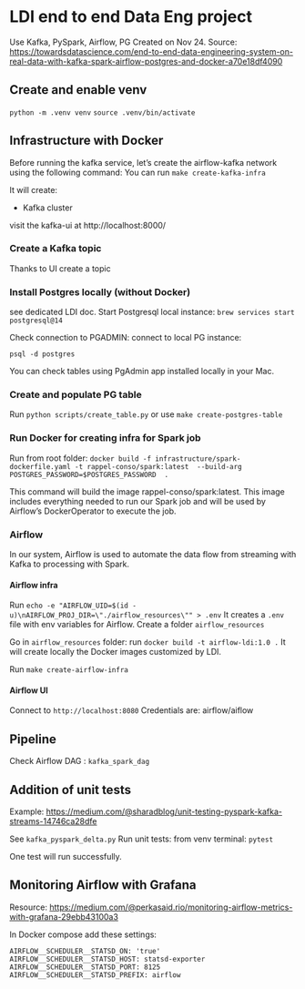 # LDI end to end Data Eng project 
Use Kafka, PySpark, Airflow, PG
Created on Nov 24.
Source: https://towardsdatascience.com/end-to-end-data-engineering-system-on-real-data-with-kafka-spark-airflow-postgres-and-docker-a70e18df4090

## Create and enable venv
`python -m .venv venv`
`source .venv/bin/activate`

## Infrastructure with Docker
Before running the kafka service, 
let’s create the airflow-kafka network using the following command:
You can run `make create-kafka-infra`

It will create:
- Kafka cluster

visit the kafka-ui at http://localhost:8000/

### Create a Kafka topic 
Thanks to UI create a topic

### Install Postgres locally (without Docker)
see dedicated LDI doc.
Start Postgresql local instance:
`brew services start postgresql@14`

Check connection to PGADMIN:
connect to local PG instance: 
```
psql -d postgres
```

You can check tables using PgAdmin app installed locally in your Mac.

### Create and populate PG table
Run `python scripts/create_table.py` or use `make create-postgres-table`

### Run Docker for creating infra for Spark job
Run from root folder:
`docker build -f infrastructure/spark-dockerfile.yaml
-t rappel-conso/spark:latest 
--build-arg POSTGRES_PASSWORD=$POSTGRES_PASSWORD  .`

This command will build the image rappel-conso/spark:latest. 
This image includes everything needed to run our Spark job 
and will be used by Airflow’s DockerOperator to execute the job. 

### Airflow
In our system, Airflow is used to automate the data flow from streaming 
with Kafka to processing with Spark.

#### Airflow infra 
Run `echo -e "AIRFLOW_UID=$(id -u)\nAIRFLOW_PROJ_DIR=\"./airflow_resources\"" > .env`
It creates a `.env` file with env variables for Airflow.
Create a folder `airflow_resources`

Go in `airflow_resources` folder:
run `docker build -t airflow-ldi:1.0 .`
It will create locally the Docker images customized by LDI.

Run `make create-airflow-infra`

#### Airflow UI
Connect to `http://localhost:8080`
Credentials are: airflow/aiflow 

## Pipeline
Check Airflow DAG : `kafka_spark_dag`

## Addition of unit tests
Example: https://medium.com/@sharadblog/unit-testing-pyspark-kafka-streams-14746ca28dfe

See `kafka_pyspark_delta.py`
Run unit tests: from venv terminal: `pytest`

One test will run successfully.

## Monitoring Airflow with Grafana
Resource: https://medium.com/@perkasaid.rio/monitoring-airflow-metrics-with-grafana-29ebb43100a3

In Docker compose add these settings:
```
AIRFLOW__SCHEDULER__STATSD_ON: 'true'
AIRFLOW__SCHEDULER__STATSD_HOST: statsd-exporter
AIRFLOW__SCHEDULER__STATSD_PORT: 8125
AIRFLOW__SCHEDULER__STATSD_PREFIX: airflow
```
